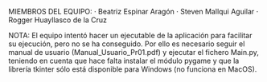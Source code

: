 MIEMBROS DEL EQUIPO:
· Beatriz Espinar Aragón
· Steven Mallqui Aguilar
· Rogger Huayllasco de la Cruz

NOTA:
El equipo intentó hacer un ejecutable de la aplicación para facilitar su ejecución, pero no se ha conseguido. Por ello es necesario seguir el manual de usuario (Manual_Usuario_Pr01.pdf) y ejecutar el fichero Main.py, teniendo en cuenta que hace falta instalar el módulo pygame y que la librería tkinter sólo está disponible para Windows (no funciona en MacOS).